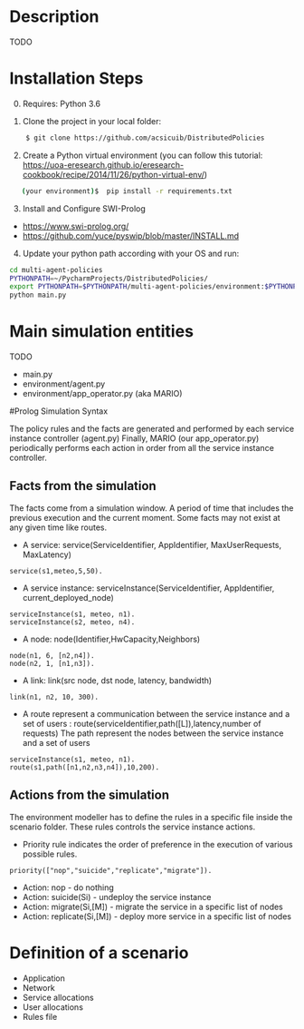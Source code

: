 # Description
TODO

# Installation Steps
0. Requires: Python 3.6

1. Clone the project in your local folder:

```bash
    $ git clone https://github.com/acsicuib/DistributedPolicies

```

2. Create a Python virtual environment (you can follow this tutorial: https://uoa-eresearch.github.io/eresearch-cookbook/recipe/2014/11/26/python-virtual-env/)

```bash
   (your environment)$  pip install -r requirements.txt
```
3. Install and Configure SWI-Prolog
- https://www.swi-prolog.org/
- https://github.com/yuce/pyswip/blob/master/INSTALL.md


4. Update your python path according with your OS and run: 
```bash
cd multi-agent-policies
PYTHONPATH=~/PycharmProjects/DistributedPolicies/
export PYTHONPATH=$PYTHONPATH/multi-agent-policies/environment:$PYTHONPATH
python main.py
```


# Main simulation entities
TODO
- main.py
- environment/agent.py
- environment/app_operator.py (aka MARIO)



#Prolog Simulation Syntax

The policy rules and the facts are generated and performed  by each service instance controller (agent.py)
Finally, MARIO (our app_operator.py) periodically performs each action in order from all the service instance controller.


## Facts from the simulation

The facts come from a simulation window. A period of time that includes the previous execution and the current moment. Some facts may not exist at any given time like routes.

- A service: service(ServiceIdentifier, AppIdentifier, MaxUserRequests, MaxLatency)
````text
service(s1,meteo,5,50).
````
- A service instance: serviceInstance(ServiceIdentifier, AppIdentifier, current_deployed_node)
````text
serviceInstance(s1, meteo, n1).
serviceInstance(s2, meteo, n4).
````
- A node: node(Identifier,HwCapacity,Neighbors)
````text
node(n1, 6, [n2,n4]).
node(n2, 1, [n1,n3]).
```` 

- A link: link(src node, dst node, latency, bandwidth)
````text
link(n1, n2, 10, 300).
```` 

- A route represent a communication between the service instance and a set of users : route(serviceIdentifier,path([L]),latency,number of requests)
The path represent the nodes between the service instance and a set of users 
````text
serviceInstance(s1, meteo, n1).
route(s1,path([n1,n2,n3,n4]),10,200).
```` 

## Actions from the simulation

The environment modeller has to define the rules in a specific file inside the scenario folder. These rules controls the service instance actions.

- Priority rule indicates the order of preference in the execution of various possible rules.
````text
priority(["nop","suicide","replicate","migrate"]).
```` 

- Action: nop - do nothing
- Action: suicide(Si) - undeploy the service instance
- Action: migrate(Si,[M]) - migrate the service in a specific list of nodes
- Action: replicate(Si,[M]) - deploy more service in a specific list of nodes

# Definition of a scenario
- Application
- Network
- Service allocations
- User allocations
- Rules file